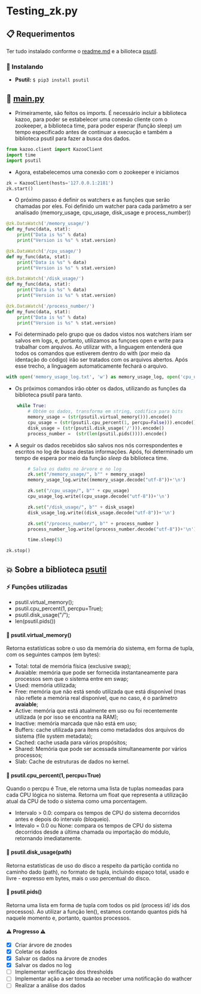 # Testing_zk.py
## :clipboard: Requerimentos
Ter tudo instalado conforme o [readme.md](https://github.com/rarants/Estudo_Zookeeper_Kazoo/blob/main/README.md) e a bilioteca [psutil](https://psutil.readthedocs.io/en/latest/).
### :wrench: Instalando
- **Psutil:** `$ pip3 install psutil`
## :paperclip: [main.py](https://github.com/rarants/Estudo_Zookeeper_Kazoo/blob/main/src/main.py) 
- Primeiramente, são feitos os imports. É necessário incluir a biblioteca kazoo, para poder se estabelecer uma conexão cliente com o zookeeper, a biblioteca time, para poder esperar (função sleep) um tempo especificado antes de continuar a execução e também a biblioteca psutil para fazer a busca dos dados.
```python
from kazoo.client import KazooClient
import time
import psutil
```
- Agora, estabelecemos uma conexão com o zookeeper e iniciamos
```python
zk = KazooClient(hosts='127.0.0.1:2181')
zk.start()
```
- O próximo passo é definir os watchers e as funções que serão chamadas por eles. Foi definido um watcher para cada parâmetro a ser analisado (memory_usage, cpu_usage, disk_usage e process_number))
```python
@zk.DataWatch('/memory_usage/')
def my_func(data, stat):
    print("Data is %s" % data)
    print("Version is %s" % stat.version)

@zk.DataWatch('/cpu_usage/')
def my_func(data, stat):
    print("Data is %s" % data)
    print("Version is %s" % stat.version)

@zk.DataWatch('/disk_usage/')
def my_func(data, stat):
    print("Data is %s" % data)
    print("Version is %s" % stat.version)

@zk.DataWatch('/process_number/')
def my_func(data, stat):
    print("Data is %s" % data)
    print("Version is %s" % stat.version)
```
- Foi determinado pelo grupo que os dados vistos nos watchers iriam ser salvos em logs, e, portanto, utilizamos as funçoes open e write para trabalhar com arquivos. Ao utilizar with, a linguagem entenderá que todos os comandos que estiverem dentro do with (por meio da identação do código) irão ser tratados com os arquivos abertos. Após esse trecho, a linguagem automaticamente fechará o arquivo.
```python
with open('memory_usage_log.txt', 'w') as memory_usage_log, open('cpu_usage_log.txt', 'w') as cpu_usage_log, open ('disk_usage_log.txt', 'w') as disk_usage_log, open ('process_number_log.txt', 'w') as process_number_log:
```
- Os próximos comandos irão obter os dados, utilizando as funções da biblioteca psutil para tanto.
```python
    while True:
        # Obtém os dados, transforma em string, codifica para bits
        memory_usage = (str(psutil.virtual_memory())).encode()
        cpu_usage = (str(psutil.cpu_percent(1, percpu=False))).encode()
        disk_usage = (str(psutil.disk_usage('/'))).encode()
        process_number =  (str(len(psutil.pids()))).encode()

```
- A seguir os dados recebidos são salvos nos nós correspondentes e escritos no log de busca destas informações. Após, foi determinado um tempo de espera por meio da função *sleep* da biblioteca time.
```python
        # Salva os dados no árvore e no log
        zk.set("/memory_usage/", b"" + memory_usage)
        memory_usage_log.write((memory_usage.decode("utf-8"))+'\n')

        zk.set("/cpu_usage/", b"" + cpu_usage)
        cpu_usage_log.write((cpu_usage.decode("utf-8"))+'\n')

        zk.set("/disk_usage/", b"" + disk_usage)
        disk_usage_log.write((disk_usage.decode("utf-8"))+'\n')

        zk.set("/process_number/", b"" + process_number )
        process_number_log.write((process_number.decode("utf-8"))+'\n')

        time.sleep(5)

zk.stop()
```
## :boom: Sobre a biblioteca [psutil](https://psutil.readthedocs.io/en/latest/)
### :zap: Funções utilizadas
- psutil.virtual_memory();
- psutil.cpu_percent(1, percpu=True);
- psutil.disk_usage("/");
- len(psutil.pids())
#### :mag_right: psutil.virtual_memory()
Retorna estatísticas sobre o uso da memória do sistema, em forma de tupla, com os seguintes campos (em bytes):
- Total: total de memória física (exclusive swap);
- Avaiable: memória que pode ser fornecida instantaneamente para processos sem que o sistema entre em swap;
- Used: memória utilizada;
- Free: memória que não está sendo utilizada que está disponível (mas não reflete a memória real disponível, que no caso, é o  parâmetro **avaiable**;
- Active: memória que está atualmente em uso ou foi recentemente utilizada (e por isso se encontra na RAM);
- Inactive: memória marcada que não está em uso;
- Buffers: cache utilizada para itens como metadados dos arquivos do sistema (file system metadata);
- Cached: cache usada para vários propósitos;
- Shared: Memória que pode ser acessada simultaneamente por vários processos;
- Slab: Cache de estruturas de dados no kernel.
#### :mag_right: psutil.cpu_percent(1, percpu=True)
Quando o percpu é True, ele retorna uma lista de tuplas nomeadas para cada CPU lógica no sistema.
Retorna um float que representa a utilização atual da CPU de todo o sistema como uma porcentagem. 
- Intervalo > 0.0: compara os tempos de CPU do sistema decorridos antes e depois do intervalo (bloqueio). 
- Intevalo = 0.0 ou None: compara os tempos de CPU do sistema decorridos desde a última chamada ou importação do módulo, retornando imediatamente. 
#### :mag_right: psutil.disk_usage(path)
Retorna estatísticas de uso do disco a respeito da partição contida no caminho dado (path), no formato de tupla, incluindo espaço total, usado e livre - expresso em bytes, mais o uso percentual do disco. 
#### :mag_right: psutil.pids()
Retorna uma lista em forma de tupla com todos os pid (process id/ ids dos processos). Ao utilizar a função len(), estamos contando quantos pids há naquele momento e, portanto, quantos processos.
#### :warning: Progresso :warning: 
- [X] Criar árvore de znodes
- [X] Coletar os dados
- [X] Salvar os dados na árvore de znodes
- [X] Salvar os dados no log
- [ ] Implementar verificação dos thresholds
- [ ] Implementar ação a ser tomada ao receber uma notificação do wathcer
- [ ] Realizar a análise dos dados
